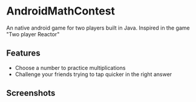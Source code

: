 # AndroidMathContest

An native android game for two players built in Java.
Inspired in the game "Two player Reactor"

## Features

* Choose a number to practice multiplications
* Challenge your friends trying to tap quicker in the right answer

## Screenshots

[](./playstore/AndroidMathContest-Game.png)

